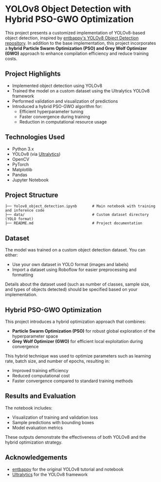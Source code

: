 # YOLOv8 Object Detection with Hybrid PSO-GWO Optimization

This project presents a customized implementation of YOLOv8-based object detection, inspired by [entbappy's YOLOv8 Object Detection repository](https://github.com/entbappy/YOLO-v8-Object-Detection). In addition to the base implementation, this project incorporates a **hybrid Particle Swarm Optimization (PSO) and Grey Wolf Optimizer (GWO)** approach to enhance compilation efficiency and reduce training costs.

## Project Highlights

- Implemented object detection using YOLOv8
- Trained the model on a custom dataset using the Ultralytics YOLOv8 framework
- Performed validation and visualization of predictions
- Introduced a hybrid PSO-GWO algorithm for:
  - Efficient hyperparameter tuning
  - Faster convergence during training
  - Reduction in computational resource usage

## Technologies Used

- Python 3.x
- YOLOv8 (via [Ultralytics](https://github.com/ultralytics/ultralytics))
- OpenCV
- PyTorch
- Matplotlib
- Pandas
- Jupyter Notebook

## Project Structure

```
├── Yolov8_object_detection.ipynb       # Main notebook with training and inference code
├── data/                               # Custom dataset directory (YOLO format)
├── README.md                           # Project documentation
```

## Dataset

The model was trained on a custom object detection dataset. You can either:
- Use your own dataset in YOLO format (images and labels)
- Import a dataset using Roboflow for easier preprocessing and formatting

Details about the dataset used (such as number of classes, sample size, and types of objects detected) should be specified based on your implementation.

## Hybrid PSO-GWO Optimization

This project introduces a hybrid optimization approach that combines:

- **Particle Swarm Optimization (PSO)** for robust global exploration of the hyperparameter space
- **Grey Wolf Optimizer (GWO)** for efficient local exploitation during convergence

This hybrid technique was used to optimize parameters such as learning rate, batch size, and number of epochs, resulting in:
- Improved training efficiency
- Reduced computational cost
- Faster convergence compared to standard training methods

## Results and Evaluation

The notebook includes:
- Visualization of training and validation loss
- Sample predictions with bounding boxes
- Model evaluation metrics

These outputs demonstrate the effectiveness of both YOLOv8 and the hybrid optimization strategy.

## Acknowledgements

- [entbappy](https://github.com/entbappy/YOLO-v8-Object-Detection) for the original YOLOv8 tutorial and notebook
- [Ultralytics](https://github.com/ultralytics/ultralytics) for the YOLOv8 framework
